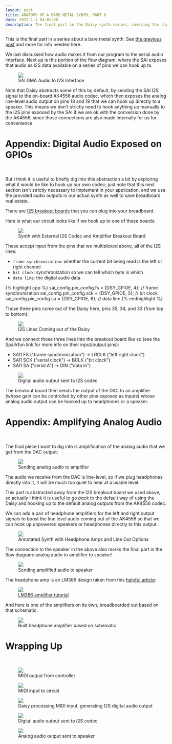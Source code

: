 ```yaml
---
layout: post
title: ANATOMY OF A BARE-METAL SYNTH, PART 6
date: 2022-1-1 04:01:00
description: The final part in the Daisy synth series, covering the (optional) audio amplification.
---
```


This is the final part in a series about a bare metal synth. See [the previous post](/2021/12/31/anatomyofabaremetalsynth_part5.html) and more for info needed here.

We last discussed how audio makes it from our program to the serial audio interface. Next up is this portion of the flow diagram, where the SAI exposes that audio as I2S data
available on a series of pins we can hook up to.

<figure>
  <img class="col center" src="/img/bare_metal/flow_diagram_highlights/5_I2S_codec.png">
  <figcaption>SAI DMA Audio to I2S Interface</figcaption>
</figure>

Note that Daisy abstracts some of this by default, by sending the SAI I2S signal to the on-board AK4556
audio codec, which then exposes the analog line-level audio output on pins 18 and 19 that we can hook up directly to a speaker. This means we don't strictly need to 
hook anything up manually to the I2S pins exposed by the SAI if we are ok with the conversion done by the AK4556, since those connections are also made internally for us for convenience. 

# Appendix: Digital Audio Exposed on GPIOs
<br>

But I think it is useful to briefly dig into this abstraction a bit by exploring what it would be like to hook up our own codec; just note that this next section isn't
strictly necessary to implement in your application, and we use the provided audio outputs in our actual synth as well to save breadboard real estate.

There are [I2S breakout boards](https://learn.sparkfun.com/tutorials/i2s-audio-breakout-hookup-guide) that you can plug into your breadboard. 

Here is what our circuit looks like if we hook up to one of these boards:
<figure>
  <img class="col center" src="/img/bare_metal/i2s_external_codec.jpg">
  <figcaption>Synth with External I2S Codec and Amplifier Breakout Board</figcaption>
</figure>

These accept input from
the pins that we multiplexed above, all of the I2S lines:
- `frame synchronization`: whether the current bit being read is the left or right channel
- `bit clock`: synchronization so we can tell which byte is which
- `data line`: the digital audio data

{% highlight cpp %}
sai_config.pin_config.fs   = {DSY_GPIOE, 4}; // frame synchronization
sai_config.pin_config.sck  = {DSY_GPIOE, 5}; // bit clock
sai_config.pin_config.sa   = {DSY_GPIOE, 6}; // data line
{% endhighlight %}

Those three pins come out of the Daisy here, pins 35, 34, and 33 (from top to bottom):
<figure>
  <img class="col center" src="/img/bare_metal/2_uartin_highlight.jpg">
  <figcaption>I2S Lines Coming out of the Daisy</figcaption>
</figure>

And we connect those three lines into the breakout board like so (see the Sparkfun link for more info on their input/output pins):
- SAI1 FS ("frame synchronization") -> LRCLK ("left right clock")
- SAI1 SCK ("serial clock") -> BCLK ("bit clock")
- SAI1 SA ("serial A") -> DIN ("data in")

<figure>
  <img class="col center" src="/img/bare_metal/3_i2s_out.jpg">
  <figcaption>Digital audio output sent to I2S codec</figcaption>
</figure>

The breakout board then sends the output of the DAC to an amplifier (whose gain can be controlled by other pins exposed as inputs) whose analog audio output
can be hooked up to headphones or a speaker.

# Appendix: Amplifying Analog Audio
<br>

The final piece I want to dig into is amplification of the analog audio that we get from the DAC output:

<figure>
  <img class="col center" src="/img/bare_metal/flow_diagram_highlights/6_codec_to_amp.png">
  <figcaption>Sending analog audio to amplifier</figcaption>
</figure>

The audio we receive from the DAC is line-level, so if we plug headphones directly into it, it will be much too quiet
to hear at a usable level.

This part is abstracted away from the I2S breakout board we used above, so actually I think it is useful to
go *back* to the default way of using the Daisy and hooking up to the default analog outputs from the AK4556 codec.

We can add a pair of headphone amplifiers for the left and right output signals to boost the line level
audio coming out of the AK4556 so that we can hook up unpowered speakers or headphones directly to this output.

<figure>
  <img class="col center" src="/img/bare_metal/overhead_synth_highlight.jpeg">
  <figcaption>Annotated Synth with Headphone Amps and Line Out Options</figcaption>
</figure>

The connection to the speaker in the above also marks the final part in the flow diagram: analog audio to amplifier to speaker!

<figure>
  <img class="col center" src="/img/bare_metal/flow_diagram_highlights/7_amp_to_speaker.png">
  <figcaption>Sending amplified audio to speaker</figcaption>
</figure>

The headphone amp is an LM386 design taken from this [helpful article](https://www.instructables.com/Tales-From-the-Chip-LM386-Audio-Amplifier/):
<figure>
  <img class="col center" src="/img/bare_metal/instructable_lm386.png">
  <figcaption><a href="https://www.instructables.com/Tales-From-the-Chip-LM386-Audio-Amplifier/"> LM386 amplifier tutorial</a></figcaption>
</figure>

And here is one of the amplifiers on its own, breadboarded out based on that schematic:

<figure>
  <img class="col center" src="/img/bare_metal/headphone_amp.jpg">
  <figcaption>Built headphone amplifier based on schematic</figcaption>
</figure>


# Wrapping Up
<br>

<figure>
  <img class="col center" src="/img/bare_metal/0_midiout.jpg">
  <figcaption>MIDI output from controller</figcaption>
</figure>
<figure>
  <img class="col center" src="/img/bare_metal/1_midiin.jpg">
  <figcaption>MIDI input to circuit</figcaption>
</figure>
<figure>
  <img class="col center" src="/img/bare_metal/2_uartin.jpg">
  <figcaption>Daisy processing MIDI input, generating I2S digital audio output</figcaption>
</figure>
<figure>
  <img class="col center" src="/img/bare_metal/3_i2s_out.jpg">
  <figcaption>Digital audio output sent to I2S codec</figcaption>
</figure>
<figure>
  <img class="col center" src="/img/bare_metal/4_amplified_analog.jpg">
  <figcaption>Analog audio output sent to speaker</figcaption>
</figure>
